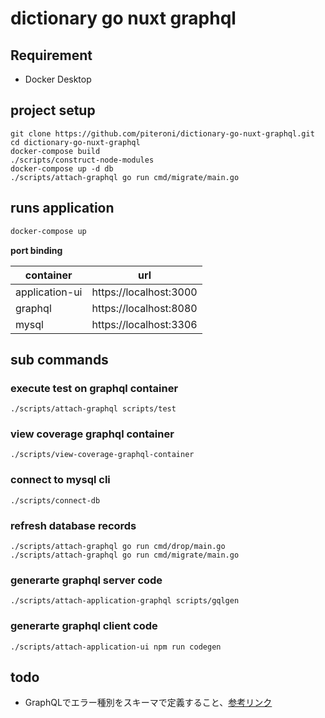 # dictionary go nuxt graphql

## Requirement

- Docker Desktop

## project setup

```
git clone https://github.com/piteroni/dictionary-go-nuxt-graphql.git
cd dictionary-go-nuxt-graphql
docker-compose build
./scripts/construct-node-modules
docker-compose up -d db
./scripts/attach-graphql go run cmd/migrate/main.go
```

## runs application

```sh
docker-compose up
```

**port binding**

container|url
--|--
application-ui|https://localhost:3000
graphql|https://localhost:8080
mysql|https://localhost:3306

## sub commands

### execute test on graphql container

```
./scripts/attach-graphql scripts/test
```

### view coverage graphql container

```
./scripts/view-coverage-graphql-container
```

### connect to mysql cli

```
./scripts/connect-db
```

### refresh database records

```
./scripts/attach-graphql go run cmd/drop/main.go
./scripts/attach-graphql go run cmd/migrate/main.go
```

### generarte graphql server code

```
./scripts/attach-application-graphql scripts/gqlgen
```

### generarte graphql client code

```
./scripts/attach-application-ui npm run codegen
```

## todo

- GraphQLでエラー種別をスキーマで定義すること、[参考リンク](https://www.youtube.com/watch?v=RDNTP66oY2o)
